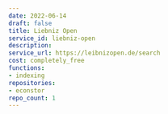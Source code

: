 ```yaml
---
date: 2022-06-14
draft: false
title: Liebniz Open
service_id: liebniz-open
description:
service_url: https://leibnizopen.de/search
cost: completely_free
functions:
- indexing
repositories:
- econstor
repo_count: 1
---
```



